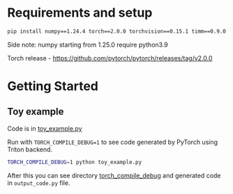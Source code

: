 # Requirements and setup

```bash
pip install numpy==1.24.4 torch==2.0.0 torchvision==0.15.1 timm==0.9.0
```

Side note: numpy starting from 1.25.0 require python3.9

Torch release - https://github.com/pytorch/pytorch/releases/tag/v2.0.0

# Getting Started

## Toy example

Code is in [toy_example.py](./toy_example.py)

Run with `TORCH_COMPILE_DEBUG=1` to see code generated by PyTorch using Triton backend.

```bash
TORCH_COMPILE_DEBUG=1 python toy_example.py
```

After this you can see directory [torch_compile_debug](./torch_compile_debug) and generated code in `output_code.py`
file.

